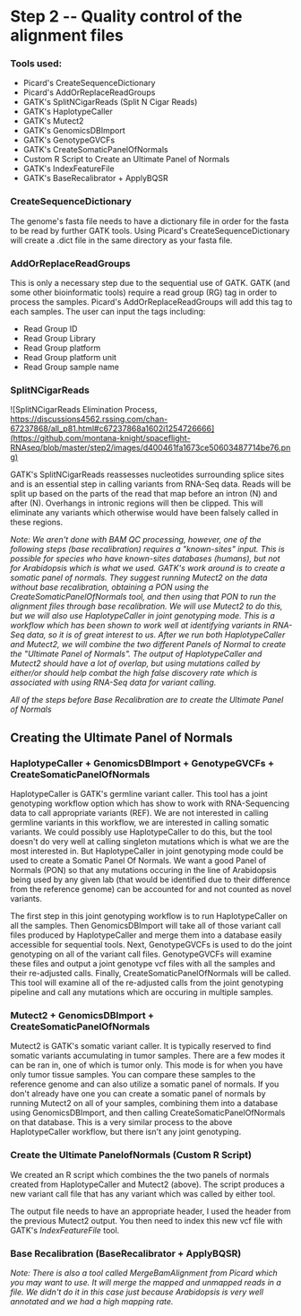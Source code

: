 # Step 2 -- Quality control of the alignment files

### Tools used:

* Picard's CreateSequenceDictionary
* Picard's AddOrReplaceReadGroups 
* GATK's SplitNCigarReads (Split N Cigar Reads)
* GATK's HaplotypeCaller
* GATK's Mutect2
* GATK's GenomicsDBImport
* GATK's GenotypeGVCFs
* GATK's CreateSomaticPanelOfNormals
* Custom R Script to Create an Ultimate Panel of Normals
* GATK's IndexFeatureFile
* GATK's BaseRecalibrator + ApplyBQSR

### CreateSequenceDictionary

The genome's fasta file needs to have a dictionary file in order for the fasta to be read by further GATK tools. Using Picard's CreateSequenceDictionary will create a .dict file in the same directory as your fasta file.

### AddOrReplaceReadGroups

This is only a necessary step due to the sequential use of GATK. GATK (and some other bioinformatic tools) require a read group (RG) tag in order to process the samples. Picard's AddOrReplaceReadGroups will add this tag to each samples. The user can input the tags including:

* Read Group ID
* Read Group Library
* Read Group platform
* Read Group platform unit
* Read Group sample name

### SplitNCigarReads

![SplitNCigarReads Elimination Process,  https://discussions4562.rssing.com/chan-67237868/all_p81.html#c67237868a1602i1254726666](https://github.com/montana-knight/spaceflight-RNAseq/blob/master/step2/images/d400461fa1673ce50603487714be76.png)

GATK's SplitNCigarReads reassesses nucleotides surrounding splice sites and is an essential step in calling variants from RNA-Seq data. Reads will be split up based on the parts of the read that map before an intron (N) and after (N). Overhangs in intronic regions will then be clipped. This will eliminate any variants which otherwise would have been falsely called in these regions.

*Note: We aren't done with BAM QC processing, however, one of the following steps (base recalibration) requires a "known-sites" input. This is possible for species who have known-sites databases (humans), but not for Arabidopsis which is what we used. GATK's work around is to create a somatic panel of normals. They suggest running Mutect2 on the data without base recalibration, obtaining a PON using the CreateSomaticPanelOfNormals tool, and then using that PON to run the alignment files through base recalibration. We will use Mutect2 to do this, but we will also use HaplotypeCaller in joint genotyping mode. This is a workflow which has been shown to work well at identifying variants in RNA-Seq data, so it is of great interest to us. After we run both HaplotypeCaller and Mutect2, we will combine the two different Panels of Normal to create the "Ultimate Panel of Normals". The output of HaplotypeCaller and Mutect2 should have a lot of overlap, but using mutations called by either/or should help combat the high false discovery rate which is associated with using RNA-Seq data for variant calling.*

*All of the steps before Base Recalibration are to create the Ultimate Panel of Normals*

## Creating the Ultimate Panel of Normals

### HaplotypeCaller + GenomicsDBImport + GenotypeGVCFs + CreateSomaticPanelOfNormals

HaplotypeCaller is GATK's germline variant caller. This tool has a joint genotyping workflow option which has show to work with RNA-Sequencing data to call appropriate variants (REF). We are not interested in calling germline variants in this workflow, we are interested in calling somatic variants. We could possibly use HaplotypeCaller to do this, but the tool doesn't do very well at calling singleton mutations which is what we are the most interested in. But HaplotypeCaller in joint genotyping mode could be used to create a Somatic Panel Of Normals. We want a good Panel of Normals (PON) so that any mutations occuring in the line of Arabidopsis being used by any given lab (that would be identified due to their difference from the reference genome) can be accounted for and not counted as novel variants.

The first step in this joint genotyping workflow is to run HaplotypeCaller on all the samples. Then GenomicsDBImport will take all of those variant call files produced by HaplotypeCaller and merge them into a database easily accessible for sequential tools. Next, GenotypeGVCFs is used to do the joint genotyping on all of the variant call files. GenotypeGVCFs will examine these files and output a joint genotype vcf files with all the samples and their re-adjusted calls. Finally, CreateSomaticPanelOfNormals will be called. This tool will examine all of the re-adjusted calls from the joint genotyping pipeline and call any mutations which are occuring in multiple samples.

### Mutect2 + GenomicsDBImport + CreateSomaticPanelOfNormals

Mutect2 is GATK's somatic variant caller. It is typically reserved to find somatic variants accumulating in tumor samples. There are a few modes it can be ran in, one of which is tumor only. This mode is for when you have only tumor tissue samples. You can compare these samples to the reference genome and can also utilize a somatic panel of normals. If you don't already have one you can create a somatic panel of normals by running Mutect2 on all of your samples, combining them into a database using GenomicsDBImport, and then calling CreateSomaticPanelOfNormals on that database. This is a very similar process to the above HaplotypeCaller workflow, but there isn't any joint genotyping.

### Create the Ultimate PanelofNormals (Custom R Script)

We created an R script which combines the the two panels of normals created from HaplotypeCaller and Mutect2 (above). The script produces a new variant call file that has any variant which was called by either tool. 

The output file needs to have an appropriate header, I used the header from the previous Mutect2 output. You then need to index this new vcf file with GATK's *_IndexFeatureFile_* tool.

### Base Recalibration (BaseRecalibrator + ApplyBQSR)



*Note: There is also a tool called MergeBamAlignment from Picard which you may want to use. It will merge the mapped and unmapped reads in a file. We didn't do it in this case just because Arabidopsis is very well annotated and we had a high mapping rate.*
